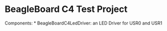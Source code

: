 BeagleBoard C4 Test Project
===========================

Components:
	* BeagleBoardC4LedDriver: an LED Driver for USR0 and USR1 
